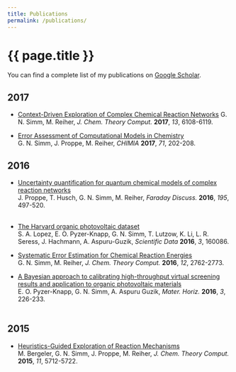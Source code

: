 ```yaml
---
title: Publications
permalink: /publications/
---
```


# {{ page.title }}

You can find a complete list of my publications on [Google Scholar](https://scholar.google.ch/citations?user=Bwy4PtQAAAAJ&hl=en).

## 2017
- [ Context-Driven Exploration of Complex Chemical Reaction Networks](http://pubs.acs.org/doi/abs/10.1021/acs.jctc.7b00945)
  G. N. Simm, M. Reiher, *J. Chem. Theory Comput.* **2017**, *13*, 6108-6119.<br>

- [Error Assessment of Computational Models in Chemistry](https://doi.org/10.2533/chimia.2017.202)<br>
  G. N. Simm, J. Proppe, M. Reiher, *CHIMIA* **2017**, *71*, 202-208.


## 2016

- [Uncertainty quantification for quantum chemical models of complex reaction networks](http://pubs.rsc.org/en/content/articlelanding/fd/2016/c6fd00144k)<br>
   J. Proppe, T. Husch, G. N. Simm, M. Reiher, *Faraday Discuss.* **2016**, *195*, 497-520.<br><br>

- [The Harvard organic photovoltaic dataset](http://www.nature.com/articles/sdata201686)<br>
  S. A. Lopez, E. O. Pyzer-Knapp, G. N. Simm, T. Lutzow, K. Li, L. R. Seress, J. Hachmann, A. Aspuru-Guzik, *Scientific Data* **2016**, *3*, 160086.

- [Systematic Error Estimation for Chemical Reaction Energies](http://pubs.acs.org/doi/abs/10.1021/acs.jctc.6b00318)<br>
  G. N. Simm, M. Reiher, *J. Chem. Theory Comput.* **2016**, *12*, 2762-2773.<br>

- [A Bayesian approach to calibrating high-throughput virtual screening results and application to organic photovoltaic materials](http://pubs.rsc.org/en/Content/ArticleLanding/2016/MH/C5MH00282F#!divAbstract)<br>
  E. O. Pyzer-Knapp, G. N. Simm, A. Aspuru Guzik, *Mater. Horiz.* **2016**, *3*, 226-233.<br><br>

## 2015

- [Heuristics-Guided Exploration of Reaction Mechanisms](http://pubs.acs.org/doi/abs/10.1021/acs.jctc.5b00866)<br>
  M. Bergeler, G. N. Simm, J. Proppe, M. Reiher, *J. Chem. Theory Comput.* **2015**, *11*, 5712-5722.<br><br>

